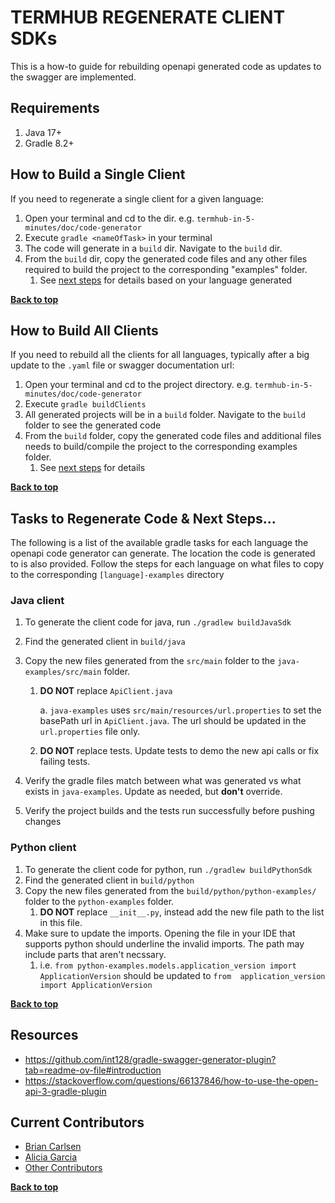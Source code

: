 <a name="top" />

TERMHUB REGENERATE CLIENT SDKs
==================================
This is a how-to guide for rebuilding openapi generated code as updates to the swagger are implemented.

## Requirements

1. Java 17+
2. Gradle 8.2+

## How to Build a Single Client

If you need to regenerate a single client for a given language:

1. Open your terminal and cd to the dir. e.g. `termhub-in-5-minutes/doc/code-generator`
2. Execute `gradle <nameOfTask>` in your terminal
3. The code will generate in a `build` dir. Navigate to the `build` dir.
4. From the `build` dir, copy the generated code files and any other files required to build the project to the
   corresponding "examples" folder.
    1. See [next steps](#tasks-to-regenerate-code--next-steps) for details based on your language generated

**[Back to top](#evsrestapi-generate-client-code)**

## How to Build All Clients

If you need to rebuild all the clients for all languages, typically after a big update to the `.yaml` file or 
swagger documentation url:

1. Open your terminal and cd to the project directory. e.g. `termhub-in-5-minutes/doc/code-generator`
2. Execute `gradle buildClients`
3. All generated projects will be in a `build` folder. Navigate to the `build` folder to see the generated code
4. From the `build` folder, copy the generated code files and additional files needs to build/compile the project to the
   corresponding examples folder.
    1. See [next steps](#tasks-to-regenerate-code--next-steps) for details

**[Back to top](#evsrestapi-generate-client-code)**

## Tasks to Regenerate Code & Next Steps...

The following is a list of the available gradle tasks for each language the openapi code generator can generate. The
location the code is generated to is also provided. Follow the steps for each language on what files to copy to the
corresponding `[language]-examples` directory

### Java client

1. To generate the client code for java, run `./gradlew buildJavaSdk`
2. Find the generated client in `build/java`
3. Copy the new files generated from the `src/main` folder to the `java-examples/src/main` folder.
   1. **DO NOT** replace `ApiClient.java`  

         a. `java-examples` uses `src/main/resources/url.properties` to set the basePath url in `ApiClient.java`. 
      The url should be updated in the `url.properties` file only.

     2. **DO NOT** replace tests. Update tests to demo the new api calls or fix failing tests.
       
4. Verify the gradle files match between what was generated vs what exists in `java-examples`. Update as needed, but 
   **don't** override.
5. Verify the project builds and the tests run successfully before pushing changes

### Python client 
1. To generate the client code for python, run `./gradlew buildPythonSdk`
2. Find the generated client in `build/python`
3. Copy the new files generated from the `build/python/python-examples/` folder to the `python-examples` folder. 
   1. **DO NOT** replace `__init__.py`, instead add the new file path to the list in this file.
4. Make sure to update the imports. Opening the file in your IDE that supports python should underline the invalid 
   imports. The path may include parts that aren't necssary. 
   1. i.e. `from python-examples.models.application_version import ApplicationVersion` should be updated to `from 
      application_version import ApplicationVersion`

**[Back to top](#evsrestapi-generate-client-code)**

## Resources

* https://github.com/int128/gradle-swagger-generator-plugin?tab=readme-ov-file#introduction
* https://stackoverflow.com/questions/66137846/how-to-use-the-open-api-3-gradle-plugin

## Current Contributors

- [Brian Carlsen](https://github.com/bcarlsenca)
- [Alicia Garcia](https://github.com/gaaliciA1990)
- [Other Contributors](https://github.com/NCIEVS/evsrestapi-client-SDK/graphs/contributors)

**[Back to top](#evsrestapi-generate-client-code)**